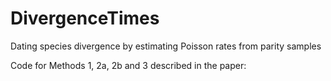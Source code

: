# DivergenceTimes
Dating species divergence by estimating Poisson rates from parity samples

Code for Methods 1, 2a, 2b and 3 described in the paper:

